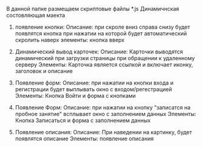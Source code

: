 В данной папке размещаем скриптовые файлы *.js
Динамичнская состовляющая маекта

1. появление кнопки:
Описание:
при скроле вниз справа снизу будет появлятся кнопка при нажатии на которой будет автоматический скролить наверх
элементы:
кнопка вверх

2.  Динамический вывод карточек:
Описание:
Карточки выводятся динамический при загрузки страницы при обращении к удаленному серверу
Элементы:
Карточка является ссылкой и включает иконку, заголовок и описание

3. Появление форм:
Описание:
при нажатии на кнопки входа и регистрации будет выплывать окно с входом/регестрацией
Элементы:
Кнопка Войти и форма с кнопками

4. Появление Форм:
Описание:
при нажатии на кнопку "записатся на пробное занятие" всплывает окно с заполнением данных
Элементы:
Кнопка Записаться и форма с заполнением данных

5. Появление описания:
Описание:
При наведении на картинку, будет появлятся описание
Элементы:
появление описания